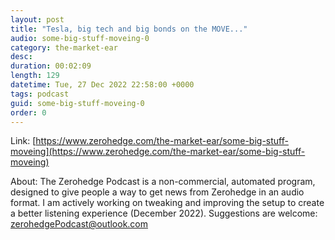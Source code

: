```yaml
---
layout: post
title: "Tesla, big tech and big bonds on the MOVE..."
audio: some-big-stuff-moveing-0
category: the-market-ear
desc: 
duration: 00:02:09
length: 129
datetime: Tue, 27 Dec 2022 22:58:00 +0000
tags: podcast
guid: some-big-stuff-moveing-0
order: 0
---
```



Link: [https://www.zerohedge.com/the-market-ear/some-big-stuff-moveing](https://www.zerohedge.com/the-market-ear/some-big-stuff-moveing)

About: The Zerohedge Podcast is a non-commercial, automated program, designed to give people a way to get news from Zerohedge in an audio format.  I am actively working on tweaking and improving the setup to create a better listening experience (December 2022).  Suggestions are welcome: [zerohedgePodcast@outlook.com](mailto:zerohedgePodcast@outlook.com)